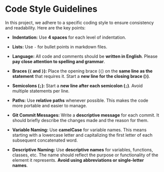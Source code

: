 # Code Style Guidelines

In this project, we adhere to a specific coding style to ensure consistency and readability. Here are the key points:

- **Indentation:** Use **4 spaces** for each level of indentation.

- **Lists:** Use `-` for bullet points in markdown files.

- **Language:** All code and comments should be **written in English**. Please **pay close attention to spelling and grammar**.

- **Braces (`{` and `}`):** Place the opening brace (`{`) on the **same line as the statement** that requires it. Start a **new line for the closing brace (`}`)**.

- **Semicolons (`;`):** Start a **new line after each semicolon (`;`)**. Avoid multiple statements per line.

- **Paths:** Use **relative paths** whenever possible. This makes the code more portable and easier to manage.

- **Git Commit Messages:** Write a **descriptive message** for each commit. It should briefly describe the changes made and the reason for them.

- **Variable Naming:** Use **camelCase** for variable names. This means starting with a lowercase letter and capitalizing the first letter of each subsequent concatenated word.

- **Descriptive Naming:** Use **descriptive names** for variables, functions, classes, etc. The name should reflect the purpose or functionality of the element it represents. **Avoid using abbreviations or single-letter names**.